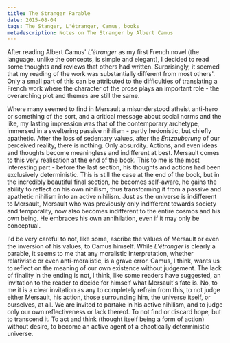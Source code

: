 ```yaml
---
title: The Stranger Parable
date: 2015-08-04
tags: The Stanger, L'étranger, Camus, books
metadescription: Notes on The Stranger by Albert Camus
---
```


After reading Albert Camus' *L'étranger* as my first French novel (the language, unlike the concepts, is simple and elegant), I decided to read some thoughts and reviews that others had written. Surprisingly, it seemed that my reading of the work was substantially different from most others'. Only a small part of this can be attributed to the difficulties of translating a French work where the character of the prose plays an important role - the overarching plot and themes are still the same.

Where many seemed to find in Mersault a misunderstood atheist anti-hero or something of the sort, and a critical message about social norms and the like, my lasting impression was that of the contemporary archetype, immersed in a sweltering passive nihilism - partly hedonistic, but chiefly apathetic. After the loss of sedentary values, after the *Entzauberung* of our perceived reality, there is nothing. Only absurdity. Actions, and even ideas and thoughts become meaningless and indifferent at best. Mersault comes to this very realisation at the end of the book. This to me is the most interesting part - before the last section, his thoughts and actions had been exclusively deterministic. This is still the case at the end of the book, but in the incredibly beautiful final section, he becomes self-aware, he gains the ability to reflect on his own nihilism, thus transforming it from a passive and apathetic nihilism into an active nihilism. Just as the universe is indifferent to Mersault, Mersault who was previously only indifferent towards society and temporality, now also becomes indifferent to the entire cosmos and his own being. He embraces his own annihilation, even if it may only be conceptual.

I'd be very careful to not, like some, ascribe the values of Mersault or even the inversion of his values, to Camus himself. While *L'étranger* is clearly a parable, it seems to me that any moralistic interpretation, whether relativistic or even anti-moralistic, is a grave error. Camus, I think, wants us to reflect on the meaning of our own existence without judgement. The lack of finality in the ending is not, I think, like some readers have suggested, an invitation to the reader to decide for himself what Mersault's fate is. No, to me it is a clear invitation as any to completely refrain from this, to not judge either Mersault, his action, those surrounding him, the universe itself, or ourselves, at all. We are invited to partake in his active nihilism, and to judge only our own reflectiveness or lack thereof. To not find or discard hope, but to transcend it. To act and think (thought itself being a form of action) without desire, to become an active agent of a chaotically deterministic universe. 
